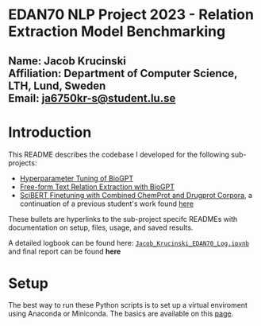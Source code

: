# EDAN70 NLP Project 2023 - Relation Extraction Model Benchmarking
Name:           Jacob Krucinski <br>
Affiliation:    Department of Computer Science, LTH, Lund, Sweden <br>
Email:  <a href="mailto:ja6750kr-s@student.lu.se">ja6750kr-s@student.lu.se</a>
---

# Introduction
This README describes the codebase I developed for the following sub-projects:
* [Hyperparameter Tuning of BioGPT](https://github.com/Aitslab/BioNLP/tree/master/jacob/BioGPT)
* [Free-form Text Relation Extraction with BioGPT](https://github.com/Aitslab/BioNLP/tree/master/jacob/BioGPT)
* [SciBERT Finetuning with Combined ChemProt and Drugprot Corpora](https://github.com/Aitslab/BioNLP/tree/master/jacob/SciBERT_Finetune), a continuation of a previous student's work found [here](https://github.com/Aitslab/BioNLP/tree/master/nils)

These bullets are hyperlinks to the sub-project specifc READMEs with 
documentation on setup, files, usage, and saved results.

A detailed logbook can be found here: [`Jacob_Krucinski_EDAN70_Log.ipynb`](Jacob_Krucinski_EDAN70_Log.ipynb) and final report can be found **here**


# Setup
The best way to run these Python scripts is to set up a virtual enviroment 
using Anaconda or Miniconda. The basics are available on this
[page](https://conda.io/projects/conda/en/latest/user-guide/tasks/manage-environments.html).
